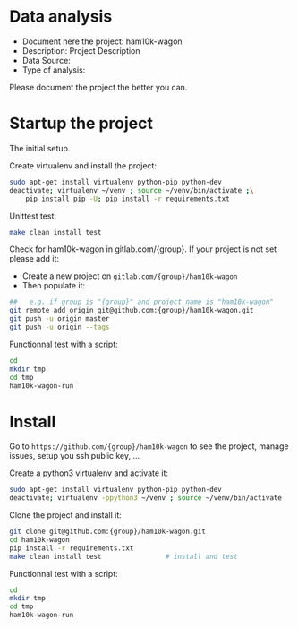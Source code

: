 # Data analysis
- Document here the project: ham10k-wagon
- Description: Project Description
- Data Source:
- Type of analysis:

Please document the project the better you can.

# Startup the project

The initial setup.

Create virtualenv and install the project:
```bash
sudo apt-get install virtualenv python-pip python-dev
deactivate; virtualenv ~/venv ; source ~/venv/bin/activate ;\
    pip install pip -U; pip install -r requirements.txt
```

Unittest test:
```bash
make clean install test
```

Check for ham10k-wagon in gitlab.com/{group}.
If your project is not set please add it:

- Create a new project on `gitlab.com/{group}/ham10k-wagon`
- Then populate it:

```bash
##   e.g. if group is "{group}" and project_name is "ham10k-wagon"
git remote add origin git@github.com:{group}/ham10k-wagon.git
git push -u origin master
git push -u origin --tags
```

Functionnal test with a script:

```bash
cd
mkdir tmp
cd tmp
ham10k-wagon-run
```

# Install

Go to `https://github.com/{group}/ham10k-wagon` to see the project, manage issues,
setup you ssh public key, ...

Create a python3 virtualenv and activate it:

```bash
sudo apt-get install virtualenv python-pip python-dev
deactivate; virtualenv -ppython3 ~/venv ; source ~/venv/bin/activate
```

Clone the project and install it:

```bash
git clone git@github.com:{group}/ham10k-wagon.git
cd ham10k-wagon
pip install -r requirements.txt
make clean install test                # install and test
```
Functionnal test with a script:

```bash
cd
mkdir tmp
cd tmp
ham10k-wagon-run
```
